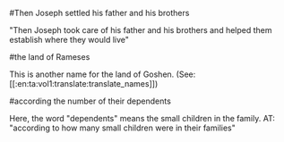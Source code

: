 #Then Joseph settled his father and his brothers

"Then Joseph took care of his father and his brothers and helped them establish where they would live"

#the land of Rameses

This is another name for the land of Goshen. (See: [[:en:ta:vol1:translate:translate_names]])

#according the number of their dependents

Here, the word "dependents" means the small children in the family. AT: "according to how many small children were in their families"